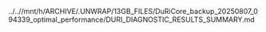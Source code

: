 ../..//mnt/h/ARCHIVE/.UNWRAP/13GB_FILES/DuRiCore_backup_20250807_094339_optimal_performance/DURI_DIAGNOSTIC_RESULTS_SUMMARY.md